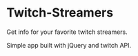 # Twitch-Streamers

Get info for your favorite twitch streamers. 

Simple app built with jQuery and twitch API.